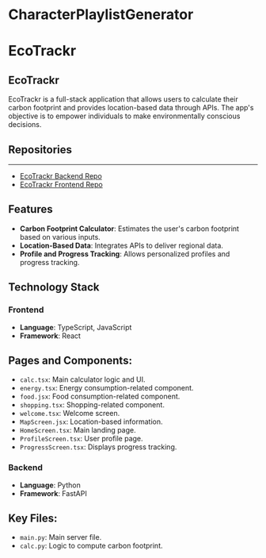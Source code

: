 # CharacterPlaylistGenerator


# EcoTrackr

EcoTrackr
-----------------------------
EcoTrackr is a full-stack application that allows users to calculate their carbon footprint and provides location-based data through APIs. The app's objective is to empower individuals to make environmentally conscious decisions.

## Repositories
-----------------------------
- [EcoTrackr Backend Repo](https://github.com/meenag0/Ecotrackr/tree/main)  
- [EcoTrackr Frontend Repo](https://github.com/meenag0/Ecotrackr-Backend/tree/main)

Features
-----------------------------
- **Carbon Footprint Calculator**: Estimates the user's carbon footprint based on various inputs.
- **Location-Based Data**: Integrates APIs to deliver regional data.
- **Profile and Progress Tracking**: Allows personalized profiles and progress tracking.

Technology Stack
-----------------------------
### Frontend
- **Language**: TypeScript, JavaScript
- **Framework**: React

Pages and Components:
-----------------------------
- `calc.tsx`: Main calculator logic and UI.
- `energy.tsx`: Energy consumption-related component.
- `food.jsx`: Food consumption-related component.
- `shopping.tsx`: Shopping-related component.
- `welcome.tsx`: Welcome screen.
- `MapScreen.jsx`: Location-based information.
- `HomeScreen.tsx`: Main landing page.
- `ProfileScreen.tsx`: User profile page.
- `ProgressScreen.tsx`: Displays progress tracking.

### Backend
- **Language**: Python
- **Framework**: FastAPI

Key Files:
-----------------------------
- `main.py`: Main server file.
- `calc.py`: Logic to compute carbon footprint.
